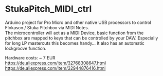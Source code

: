 # StukaPitch_MIDI_ctrl
Arduino project for Pro Micro and other native USB processors to control Flokason / Stuka Pitchbox via MIDI Notes.  
The microcontroller will act as a MIDI Device, basic function from the pitchbox are mapped to keys that can be controlled
by your DAW.
Especially for long LP mastercuts this becomes handy...
It also has an automatic lockgroove function.

   
Hardware costs: ~ 7 EUR    
https://de.aliexpress.com/item/32768308647.html  
https://de.aliexpress.com/item/32944876416.html   

